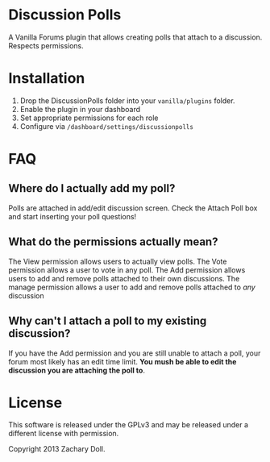 Discussion Polls
================
A Vanilla Forums plugin that allows creating polls that attach to a discussion.
Respects permissions.

Installation
============
1.	Drop the DiscussionPolls folder into your `vanilla/plugins` folder.
2.	Enable the plugin in your dashboard
3.  Set appropriate permissions for each role
4.	Configure via `/dashboard/settings/discussionpolls`

FAQ
===
Where do I actually add my poll?
--------------------------------
Polls are attached in add/edit discussion screen. Check the Attach Poll box and
start inserting your poll questions!

What do the permissions actually mean?
--------------------------------------
The View permission allows users to actually view polls. The Vote permission
allows a user to vote in any poll. The Add permission allows users to add and
remove polls attached to their own discussions. The manage permission allows a
user to add and remove polls attached to _any_ discussion

Why can't I attach a poll to my existing discussion?
----------------------------------------------------
If you have the Add permission and you are still unable to attach a poll, your
forum most likely has an edit time limit. **You mush be able to edit the
discussion you are attaching the poll to**.

License
=======
This software is released under the GPLv3 and may be released under a different license with permission.

Copyright 2013 Zachary Doll.

